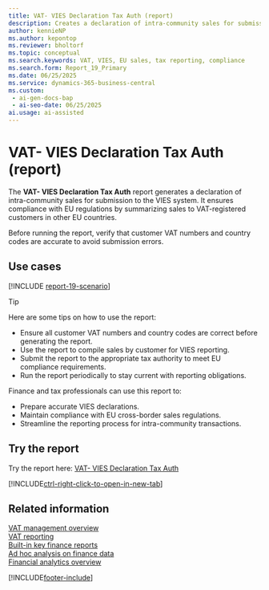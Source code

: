 ```yaml
---
title: VAT- VIES Declaration Tax Auth (report)
description: Creates a declaration of intra-community sales for submission to the VIES system. Make sure customer VAT numbers and country codes are correct before running. Prepares compliant VIES reports summarizing EU sales, helping meet legal obligations for cross-border transactions.
author: kennieNP
ms.author: kepontop
ms.reviewer: bholtorf
ms.topic: conceptual
ms.search.keywords: VAT, VIES, EU sales, tax reporting, compliance
ms.search.form: Report_19_Primary
ms.date: 06/25/2025
ms.service: dynamics-365-business-central
ms.custom:
 - ai-gen-docs-bap
 - ai-seo-date: 06/25/2025
ai.usage: ai-assisted
---
```


# VAT- VIES Declaration Tax Auth (report)

The **VAT- VIES Declaration Tax Auth** report generates a declaration of intra-community sales for submission to the VIES system. It ensures compliance with EU regulations by summarizing sales to VAT-registered customers in other EU countries.

Before running the report, verify that customer VAT numbers and country codes are accurate to avoid submission errors.

## Use cases
[!INCLUDE [report-19-scenario](../includes/report-19-scenario-include.md)]

> [!TIP]
> Here are some tips on how to use the report:
>
> * Ensure all customer VAT numbers and country codes are correct before generating the report.
> * Use the report to compile sales by customer for VIES reporting.
> * Submit the report to the appropriate tax authority to meet EU compliance requirements.
> * Run the report periodically to stay current with reporting obligations.

Finance and tax professionals can use this report to:
* Prepare accurate VIES declarations.
* Maintain compliance with EU cross-border sales regulations.
* Streamline the reporting process for intra-community transactions.


## Try the report

Try the report here: [VAT- VIES Declaration Tax Auth](https://businesscentral.dynamics.com?report=19)

[!INCLUDE[ctrl-right-click-to-open-in-new-tab](../includes/ctrl-right-click-to-open-in-new-tab.md)]

## Related information

[VAT management overview](../finance-manage-vat.md)   
[VAT reporting](../finance-vat-reporting.md)   
[Built-in key finance reports](../finance-reports.md)  
[Ad hoc analysis on finance data](../ad-hoc-analysis-finance.md)  
[Financial analytics overview](../bi.md)  

[!INCLUDE[footer-include](../includes/footer-banner.md)]